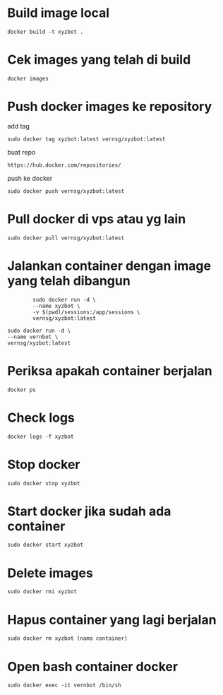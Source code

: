 # Build image local

```
docker build -t xyzbot .
```

# Cek images yang telah di build

```
docker images
```

# Push docker images ke repository

add tag

```
sudo docker tag xyzbot:latest vernsg/xyzbot:latest
```

buat repo

```
https://hub.docker.com/repositories/
```

push ke docker

```
sudo docker push vernsg/xyzbot:latest
```

# Pull docker di vps atau yg lain

```
sudo docker pull vernsg/xyzbot:latest
```

# Jalankan container dengan image yang telah dibangun

```
        sudo docker run -d \
        --name xyzbot \
        -v $(pwd)/sessions:/app/sessions \
        vernsg/xyzbot:latest
```

```
sudo docker run -d \
--name vernbot \
vernsg/xyzbot:latest
```

# Periksa apakah container berjalan

```
docker ps
```

# Check logs

```
docker logs -f xyzbot
```

# Stop docker

```
sudo docker stop xyzbot
```

# Start docker jika sudah ada container

```
sudo docker start xyzbot
```

# Delete images

```
sudo docker rmi xyzbot
```

# Hapus container yang lagi berjalan

```
sudo docker rm xyzbot (nama container)
```

# Open bash container docker

```
sudo docker exec -it vernbot /bin/sh
```
